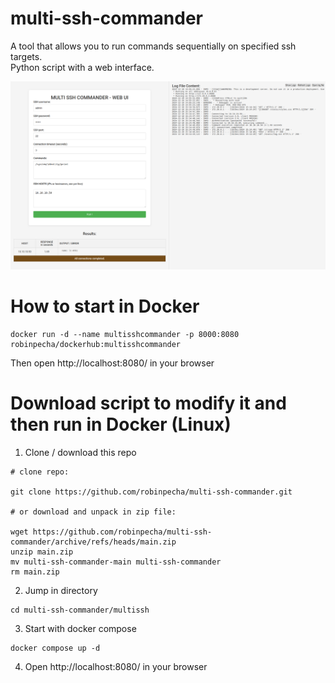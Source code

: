 # multi-ssh-commander

A tool that allows you to run commands sequentially on specified ssh targets.  
Python script with a web interface.

![screenshot](screenshot.png)

# How to start in Docker
```
docker run -d --name multisshcommander -p 8000:8080 robinpecha/dockerhub:multisshcommander
```
Then open http://localhost:8080/ in your browser


# Download script to modify it and then run in Docker (Linux)
1. Clone / download this repo

```
# clone repo:

git clone https://github.com/robinpecha/multi-ssh-commander.git

# or download and unpack in zip file:

wget https://github.com/robinpecha/multi-ssh-commander/archive/refs/heads/main.zip
unzip main.zip 
mv multi-ssh-commander-main multi-ssh-commander
rm main.zip
```

2. Jump in directory

```
cd multi-ssh-commander/multissh
```

3. Start with docker compose

```
docker compose up -d
```

4. Open http://localhost:8080/ in your browser


